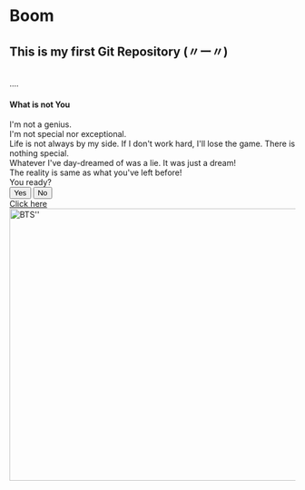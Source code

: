 # Boom
<h2>This is my first Git Repository (〃ー〃) </h2>
<br>....
<br>
<h4>What is not You</h4> I'm not a genius.
<br>
 I'm not special nor exceptional.
 <br>
 Life is not always by my side. If I don't work hard, I'll lose the game. There is nothing special.
 <br>
Whatever I've day-dreamed of was a lie. It was just a dream!
<br>
The reality is same as what you've left before!
<br>You ready?
<br>
<button> Yes </button>
<button> No </button>
<br> <a href="https://youtube.com/channel/UCLkAepWjdylmXSltofFvsYQ">Click here</a>
<br><img src=file:///C:/Users/DHRITIKA%20MISRA/Downloads/BBB.webp'' alt=BTS'' width=640'' height=480''> 

